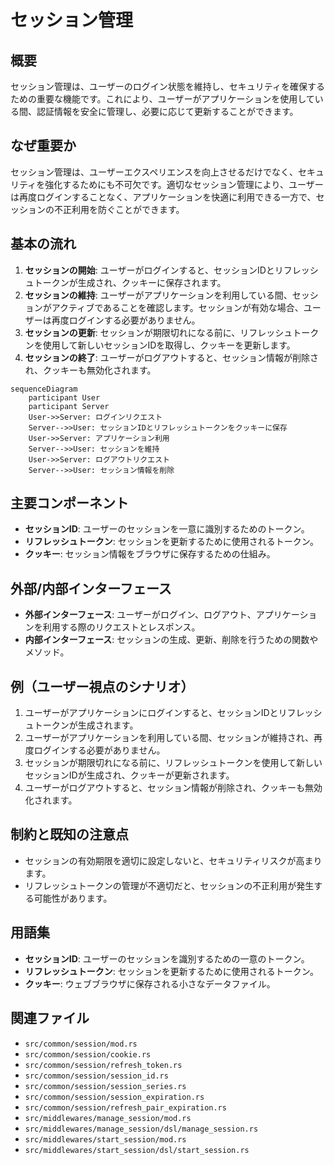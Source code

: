 # セッション管理

## 概要
セッション管理は、ユーザーのログイン状態を維持し、セキュリティを確保するための重要な機能です。これにより、ユーザーがアプリケーションを使用している間、認証情報を安全に管理し、必要に応じて更新することができます。

## なぜ重要か
セッション管理は、ユーザーエクスペリエンスを向上させるだけでなく、セキュリティを強化するためにも不可欠です。適切なセッション管理により、ユーザーは再度ログインすることなく、アプリケーションを快適に利用できる一方で、セッションの不正利用を防ぐことができます。

## 基本の流れ
1. **セッションの開始**: ユーザーがログインすると、セッションIDとリフレッシュトークンが生成され、クッキーに保存されます。
2. **セッションの維持**: ユーザーがアプリケーションを利用している間、セッションがアクティブであることを確認します。セッションが有効な場合、ユーザーは再度ログインする必要がありません。
3. **セッションの更新**: セッションが期限切れになる前に、リフレッシュトークンを使用して新しいセッションIDを取得し、クッキーを更新します。
4. **セッションの終了**: ユーザーがログアウトすると、セッション情報が削除され、クッキーも無効化されます。

```mermaid
sequenceDiagram
    participant User
    participant Server
    User->>Server: ログインリクエスト
    Server-->>User: セッションIDとリフレッシュトークンをクッキーに保存
    User->>Server: アプリケーション利用
    Server-->>User: セッションを維持
    User->>Server: ログアウトリクエスト
    Server-->>User: セッション情報を削除
```

## 主要コンポーネント
- **セッションID**: ユーザーのセッションを一意に識別するためのトークン。
- **リフレッシュトークン**: セッションを更新するために使用されるトークン。
- **クッキー**: セッション情報をブラウザに保存するための仕組み。

## 外部/内部インターフェース
- **外部インターフェース**: ユーザーがログイン、ログアウト、アプリケーションを利用する際のリクエストとレスポンス。
- **内部インターフェース**: セッションの生成、更新、削除を行うための関数やメソッド。

## 例（ユーザー視点のシナリオ）
1. ユーザーがアプリケーションにログインすると、セッションIDとリフレッシュトークンが生成されます。
2. ユーザーがアプリケーションを利用している間、セッションが維持され、再度ログインする必要がありません。
3. セッションが期限切れになる前に、リフレッシュトークンを使用して新しいセッションIDが生成され、クッキーが更新されます。
4. ユーザーがログアウトすると、セッション情報が削除され、クッキーも無効化されます。

## 制約と既知の注意点
- セッションの有効期限を適切に設定しないと、セキュリティリスクが高まります。
- リフレッシュトークンの管理が不適切だと、セッションの不正利用が発生する可能性があります。

## 用語集
- **セッションID**: ユーザーのセッションを識別するための一意のトークン。
- **リフレッシュトークン**: セッションを更新するために使用されるトークン。
- **クッキー**: ウェブブラウザに保存される小さなデータファイル。

## 関連ファイル
- `src/common/session/mod.rs`
- `src/common/session/cookie.rs`
- `src/common/session/refresh_token.rs`
- `src/common/session/session_id.rs`
- `src/common/session/session_series.rs`
- `src/common/session/session_expiration.rs`
- `src/common/session/refresh_pair_expiration.rs`
- `src/middlewares/manage_session/mod.rs`
- `src/middlewares/manage_session/dsl/manage_session.rs`
- `src/middlewares/start_session/mod.rs`
- `src/middlewares/start_session/dsl/start_session.rs`